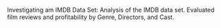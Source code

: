 Investigating am IMDB Data Set:
Analysis of the IMDB data set. Evaluated film reviews and profitability by Genre, Directors, and Cast.
